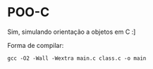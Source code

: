 # POO-C
Sim, simulando orientação a objetos em C :]

Forma de compilar: 
```
gcc -O2 -Wall -Wextra main.c class.c -o main
```